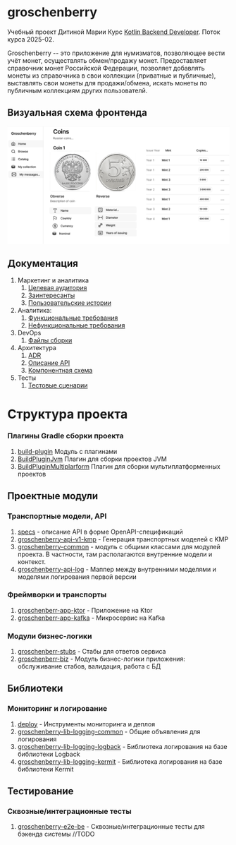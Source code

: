 # groschenberry

Учебный проект Дитиной Марии
Курс [Kotlin Backend Developer](https://otus.ru/lessons/kotlin/).
Поток курса 2025-02.

Groschenberry -- это приложение для нумизматов, позволяющее вести учёт монет, осуществлять обмен/продажу монет. 
Предоставляет справочник монет Российской Федерации, позволяет добавлять монеты из справочника в свои коллекции (приватные и публичные), 
выставлять свои монеты для продажи/обмена, искать монеты по публичным коллекциям других пользователй.

## Визуальная схема фронтенда

![Макет фронта](imgs/design-layout.png)

## Документация

1. Маркетинг и аналитика
    1. [Целевая аудитория](./docs/01-biz/01-target-audience.md)
    2. [Заинтересанты](./docs/01-biz/02-stakeholders.md)
    3. [Пользовательские истории](./docs/01-biz/03-bizreq.md)
2. Аналитика:
    1. [Функциональные требования](./docs/02-analysis/01-functional-requiremens.md)
    2. [Нефункциональные требования](./docs/02-analysis/02-nonfunctional-requirements.md)
3. DevOps
   1. [Файлы сборки](./deploy)
4. Архитектура
   1. [ADR](./docs/04-architecture/01-adrs.md)
   2. [Описание API](./docs/04-architecture/02-api.md)
   3. [Компонентная схема](./docs/04-architecture/03-arch.md)
5. Тесты
   1. [Тестовые сценарии](./docs/05-testing/01-tests-list.md)

# Структура проекта

### Плагины Gradle сборки проекта

1. [build-plugin](build-plugin) Модуль с плагинами
2. [BuildPluginJvm](build-plugin/src/main/kotlin/BuildPluginJvm.kt) Плагин для сборки проектов JVM
2. [BuildPluginMultiplarform](build-plugin/src/main/kotlin/BuildPluginMultiplatform.kt) Плагин для сборки
   мультиплатформенных проектов

## Проектные модули

### Транспортные модели, API

1. [specs](specs) - описание API в форме OpenAPI-спецификаций
2. [groschenberry-api-v1-kmp](groschenberry-be/groschenberry-api-v1-kmp) - Генерация транспортных моделей с KMP
3. [groschenberry-common](groschenberry-be/groschenberry-common) - модуль с общими классами для модулей проекта. В
   частности, там располагаются внутренние модели и контекст.
4. [groschenberry-api-log](groschenberry-be/groschenberry-api-log) - Маппер между внутренними моделями и
   моделями логирования первой версии

### Фреймворки и транспорты

1. [groschenberr-app-ktor](groschenberr-be/groschenberr-app-ktor) - Приложение на Ktor
2. [groschenberr-app-kafka](groschenberr-be/groschenberr-app-kafka) - Микросервис на Kafka

### Модули бизнес-логики

1. [groschenberr-stubs](groschenberr-be/groschenberr-stubs) - Стабы для ответов сервиса
2. [groschenberr-biz](groschenberr-be/groschenberr-biz) - Модуль бизнес-логики приложения: обслуживание стабов,
   валидация, работа с БД

## Библиотеки

### Мониторинг и логирование

1. [deploy](deploy) - Инструменты мониторинга и деплоя
2. [groschenberry-lib-logging-common](groschenberr-libs/groschenberr-lib-logging-common) - Общие объявления для
   логирования
3. [groschenberry-lib-logging-logback](groschenberr-libs/groschenberr-lib-logging-logback) - Библиотека логирования
   на базе библиотеки Logback
4. [groschenberry-lib-logging-kermit](groschenberr-libs/groschenberr-lib-logging-kermit) - Библиотека логирования
   на базе библиотеки Kermit

## Тестирование

### Сквозные/интеграционные тесты

1. [groschenberry-e2e-be](groschenberr-tests/groschenberr-e2e-be) - Сквозные/интеграционные тесты для бэкенда
   системы //TODO
